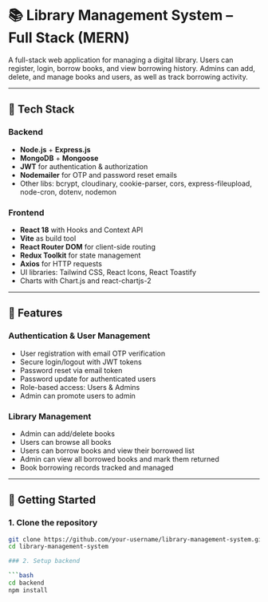 # 📚 Library Management System – Full Stack (MERN)

A full-stack web application for managing a digital library. Users can register, login, borrow books, and view borrowing history. Admins can add, delete, and manage books and users, as well as track borrowing activity.

---

## 🧩 Tech Stack

### Backend
- **Node.js** + **Express.js**
- **MongoDB** + **Mongoose**
- **JWT** for authentication & authorization
- **Nodemailer** for OTP and password reset emails
- Other libs: bcrypt, cloudinary, cookie-parser, cors, express-fileupload, node-cron, dotenv, nodemon

### Frontend
- **React 18** with Hooks and Context API
- **Vite** as build tool
- **React Router DOM** for client-side routing
- **Redux Toolkit** for state management
- **Axios** for HTTP requests
- UI libraries: Tailwind CSS, React Icons, React Toastify
- Charts with Chart.js and react-chartjs-2

---

## 🔐 Features

### Authentication & User Management
- User registration with email OTP verification
- Secure login/logout with JWT tokens
- Password reset via email token
- Password update for authenticated users
- Role-based access: Users & Admins
- Admin can promote users to admin

### Library Management
- Admin can add/delete books
- Users can browse all books
- Users can borrow books and view their borrowed list
- Admin can view all borrowed books and mark them returned
- Book borrowing records tracked and managed

---

## 🚀 Getting Started

### 1. Clone the repository

```bash
git clone https://github.com/your-username/library-management-system.git
cd library-management-system

### 2. Setup backend

```bash
cd backend
npm install

